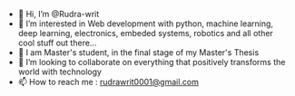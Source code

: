 - 👋 Hi, I’m @Rudra-writ
- 👀 I’m interested in Web development with python, machine learning, deep learning, electronics, embeded systems, robotics and all other cool stuff out there...
- 🌱 I am Master's student, in the final stage of my Master's Thesis
- 💞️ I’m looking to collaborate on everything that positively transforms the world with technology
- 📫 How to reach me : rudrawrit0001@gmail.com

<!---
Rudra-writ/Rudra-writ is a ✨ special ✨ repository because its `README.md` (this file) appears on your GitHub profile.
You can click the Preview link to take a look at your changes.
--->
